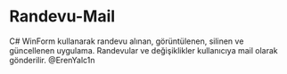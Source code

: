 # Randevu-Mail
C# WinForm kullanarak randevu alınan, görüntülenen, silinen ve güncellenen uygulama. Randevular ve değişiklikler kullanıcıya mail olarak gönderilir.
@ErenYalc1n
